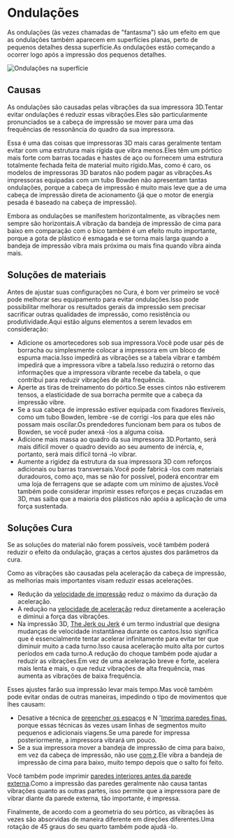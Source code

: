 Ondulações
====
As ondulações (às vezes chamadas de "fantasma") são um efeito em que as ondulações também aparecem em superfícies planas, perto de pequenos detalhes dessa superfície.As ondulações estão começando a ocorrer logo após a impressão dos pequenos detalhes.

![Ondulações na superfície](../../../articles/images/ringing.jpg)

Causas
----
As ondulações são causadas pelas vibrações da sua impressora 3D.Tentar evitar ondulações é reduzir essas vibrações.Eles são particularmente pronunciados se a cabeça de impressão se mover para uma das frequências de ressonância do quadro da sua impressora.

Essa é uma das coisas que impressoras 3D mais caras geralmente tentam evitar com uma estrutura mais rígida que vibra menos.Eles têm um pórtico mais forte com barras tocadas e hastes de aço ou fornecem uma estrutura totalmente fechada feita de material muito rígido.Mas, como é caro, os modelos de impressoras 3D baratos não podem pagar as vibrações.As impressoras equipadas com um tubo Bowden não apresentam tantas ondulações, porque a cabeça de impressão é muito mais leve que a de uma cabeça de impressão direta de acionamento (já que o motor de energia pesada é baseado na cabeça de impressão).

Embora as ondulações se manifestem horizontalmente, as vibrações nem sempre são horizontais.A vibração da bandeja de impressão de cima para baixo em comparação com o bico também é um efeito muito importante, porque a gota de plástico é esmagada e se torna mais larga quando a bandeja de impressão vibra mais próxima ou mais fina quando vibra ainda mais.

Soluções de materiais
----
Antes de ajustar suas configurações no Cura, é bom ver primeiro se você pode melhorar seu equipamento para evitar ondulações.Isso pode possibilitar melhorar os resultados gerais da impressão sem precisar sacrificar outras qualidades de impressão, como resistência ou produtividade.Aqui estão alguns elementos a serem levados em consideração:
* Adicione os amortecedores sob sua impressora.Você pode usar pés de borracha ou simplesmente colocar a impressora em um bloco de espuma macia.Isso impedirá as vibrações se a tabela vibrar e também impedirá que a impressora vibre a tabela.Isso reduzirá o retorno das informações que a impressora vibrante recebe da tabela, o que contribui para reduzir vibrações de alta frequência.
* Aperte as tiras de treinamento do pórtico.Se esses cintos não estiverem tensos, a elasticidade de sua borracha permite que a cabeça da impressão vibre.
* Se a sua cabeça de impressão estiver equipada com fixadores flexíveis, como um tubo Bowden, lembre -se de corrigi -los para que eles não possam mais oscilar.Os prendedores funcionam bem para os tubos de Bowden, se você puder anexá -los a alguma coisa.
* Adicione mais massa ao quadro da sua impressora 3D.Portanto, será mais difícil mover o quadro devido ao seu aumento de inércia, e, portanto, será mais difícil torná -lo vibrar.
* Aumente a rigidez da estrutura da sua impressora 3D com reforços adicionais ou barras transversais.Você pode fabricá -los com materiais duradouros, como aço, mas se não for possível, poderá encontrar em uma loja de ferragens que se adapte com um mínimo de ajustes.Você também pode considerar imprimir esses reforços e peças cruzadas em 3D, mas saiba que a maioria dos plásticos não apóia a aplicação de uma força sustentada.

Soluções Cura
----
Se as soluções do material não forem possíveis, você também poderá reduzir o efeito da ondulação, graças a certos ajustes dos parâmetros da cura.

Como as vibrações são causadas pela aceleração da cabeça de impressão, as melhorias mais importantes visam reduzir essas acelerações.
* Redução da [velocidade de impressão](../speed/speed_print.md) reduz o máximo da duração da aceleração.
* A redução na [velocidade de aceleração](../velocidade/aceleração_print.md) reduz diretamente a aceleração e diminui a força das vibrações.
* Na impressão 3D, [The Jerk ou Jerk](../Speed/jerk_print.md) é um termo industrial que designa mudanças de velocidade instantânea durante os cantos.Isso significa que é essencialmente tentar acelerar infinitamente para evitar ter que diminuir muito a cada turno.Isso causa aceleração muito alta por curtos períodos em cada turno.A redução do choque também pode ajudar a reduzir as vibrações.Em vez de uma aceleração breve e forte, acelera mais lenta e mais, o que reduz vibrações de alta frequência, mas aumenta as vibrações de baixa frequência.

Esses ajustes farão sua impressão levar mais tempo.Mas você também pode evitar ondas de outras maneiras, impedindo o tipo de movimentos que lhes causam:
* Desative a técnica de [preencher os espaços](../shell/FILL_PERIMETER_GAPS.MD) e N '[Imprima paredes finas](../Shell/Fill_Outline_GAPS.MD), porque essas técnicas às vezes usam linhas de segmentos muito pequenos e adicionais viagens.Se uma parede for impressa posteriormente, a impressora vibrará um pouco.
* Se a sua impressora mover a bandeja de impressão de cima para baixo, em vez da cabeça de impressão, não use [com z](../Travel/Retaction_hop_abled.md).Ele vibra a bandeja de impressão de cima para baixo, muito tempo depois que o salto foi feito.

Você também pode imprimir [paredes interiores antes da parede externa](../shell/outer_inset_first.md).Como a impressão das paredes geralmente não causa tantas vibrações quanto as outras partes, isso permite que a impressora pare de vibrar diante da parede externa, tão importante, é impressa.

Finalmente, de acordo com a geometria do seu pórtico, as vibrações às vezes são absorvidas de maneira diferente em direções diferentes.Uma rotação de 45 graus do seu quarto também pode ajudá -lo.